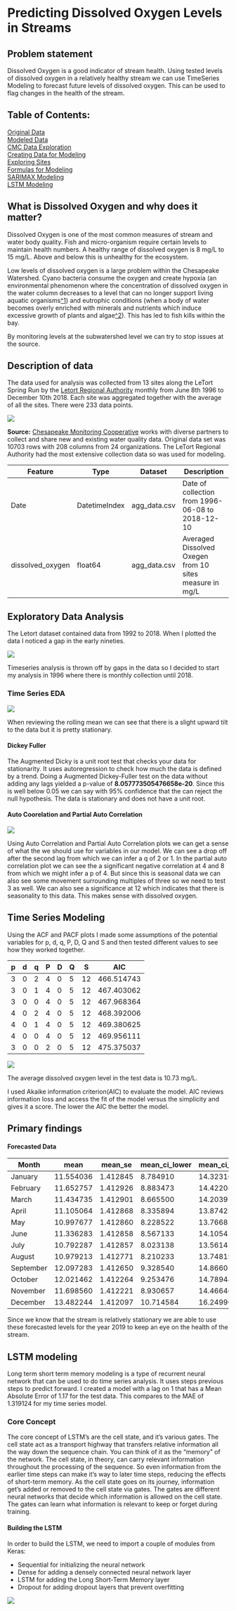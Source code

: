 # Predicting Dissolved Oxygen Levels in Streams

## Problem statement
Dissolved Oxygen is a good indicator of stream health. Using tested levels of dissolved oxygen in a relatively healthy stream we can use TimeSeries Modeling to forecast future levels of dissolved oxygen. This can be used to flag changes in the health of the stream.

## Table of Contents:
[Original Data](./Data/cmcWaterQualitySamples.csv)  
[Modeled Data](./Data/DO_data.csv)  
[CMC Data Exploration](./Water_Quality_EDA.ipynb)  
[Creating Data for Modeling](./File_creation.py)  
[Exploring Sites](./Dissolved_Oxygen_Sites_exploration.ipynb)  
[Formulas for Modeling](./my_imports.py)  
[SARIMAX Modeling](./Dissolved_Oxygen_modeling.ipynb)  
[LSTM Modeling](./Dissolved_Oxygen_modeling-LSTM.ipynb)

## What is Dissolved Oxygen and why does it matter?
Dissolved Oxygen is one of the most common measures of stream and water body quality. Fish and micro-organism require certain levels to maintain health numbers. A healthy range of dissolved oxygen is 8 mg/L to 15 mg/L. Above and below this is unhealthy for the ecosystem.

Low levels of dissolved oxygen is a large problem within the Chesapeake Watershed. Cyano bacteria consume the oxygen and create hypoxia (an environmental phenomenon where the concentration of dissolved oxygen in the water column decreases to a level that can no longer support living aquatic organisms[^1](https://gulfhypoxia.net/about-hypoxia/)) and eutrophic conditions (when a body of water becomes overly enriched with minerals and nutrients which induce excessive growth of plants and algae[^2](https://www.nature.com/scitable/knowledge/library/eutrophication-causes-consequences-and-controls-in-aquatic-102364466)). This has led to fish kills within the bay.

By monitoring levels at the subwatershed level we can try to stop issues at the source.


## Description of data
The data used for analysis was collected from 13 sites along the LeTort Spring Run by the [Letort Regional Authority](http://www.letort.org/) monthly from June 8th 1996 to December 10th 2018. Each site was aggregated together with the average of all the sites. There were 233 data points.

![](./Images/Map_1.png)

**Source:** [Chesapeake Monitoring Cooperative](https://www.chesapeakemonitoringcoop.org/) works with diverse partners to collect and share new and existing water quality data. Original data set was 10703 rows with 208 columns from 24 organizations. The LeTort Regional Authority had the most extensive collection data so was used for modeling.

|Feature|Type|Dataset|Description|                     
|---|---|---|---|
|Date|DatetimeIndex|agg_data.csv|Date of collection from 1996-06-08 to 2018-12-10
|dissolved_oxygen|float64|agg_data.csv|Averaged Dissolved Oxegen from 10 sites measure in mg/L

## Exploratory Data Analysis  

The Letort dataset contained data from 1992 to 2018. When I plotted the data I noticed a gap in the early nineties.

![](./Images/DO_sample_letort.png)

Timeseries analysis is thrown off by gaps in the data so I decided to start my analysis in 1996 where there is monthly collection until 2018.

### Time Series EDA

![](./Images/Rolling_mean_3.png)

When reviewing the rolling mean we can see that there is a slight upward tilt to the data but it is pretty stationary.

#### Dickey Fuller
The Augmented Dicky is a unit root test that checks your data for stationarity. It uses autoregression to check how much the data is defined by a trend. Doing a Augmented Dickey-Fuller test on the data without adding any lags yielded a p-value of **8.057773505476658e-20**. Since this is well below 0.05 we can say with 95% confidence that the can reject the null hypothesis. The data is stationary and does not have a unit root.

#### Auto Coorelation and Partial Auto Correlation

![](./Images/acf_pacf_12.png)

Using Auto Correlation and Partial Auto Correlation plots we can get a sense of what the we should use for variables in our model. We can see a drop off after the second lag from which we can infer a q of 2 or 1. In the partial auto correlation plot we can see the a significant negative correlation at 4 and 8 from which we might infer a p of 4. But since this is seasonal data we can also see some movement surrounding multiples of three so we need to test 3 as well. We can also see a significance at 12 which indicates that there is seasonality to this data. This makes sense with dissolved oxygen.

## Time Series Modeling

Using the ACF and PACF plots I made some assumptions of the potential variables for p, d, q, P, D, Q and S and then tested different values to see how they worked together.


|p|d|q|P|D|Q|S|AIC|                     
|---|---|---|---|---|---|---|---|
3|0|2|4|0|5|12|466.514743
3|0|1|4|0|5|12|467.403062
3|0|0|4|0|5|12|467.968364
4|0|2|4|0|5|12|468.392006
4|0|1|4|0|5|12|469.380625
4|0|0|4|0|5|12|469.956111
3|0|0|2|0|5|12|475.375037

![](./Images/SARIMAX302.png)

The average dissolved oxygen level in the test data is 10.73 mg/L.

I used Akaike information criterion(AIC) to evaluate the model. AIC reviews information loss and access the fit of the model versus the simplicity and gives it a score. The lower the AIC the better the model.

## Primary findings

#### Forecasted Data

Month|	mean |	mean_se	| mean_ci_lower |	mean_ci_upper
|---|---|---|---|---|
January|	11.554036	|1.412845|	8.784910|	14.323161
February	|11.652757|	1.412926|	8.883473|	14.422040
March|11.434735	|1.412901	|8.665500	|14.203971
April|11.105064	|1.412868|	8.335894|	13.874235
May|10.997677	|1.412860|	8.228522|	13.766833
June|11.336283	|1.412858|	8.567133|	14.105434
July|10.792287|	1.412857|	8.023138|	13.561436
August|10.979213	|1.412771|	8.210233|	13.748193
September|12.097283	|1.412650|	9.328540|	14.866026
October|12.021462|	1.412264|	9.253476|	14.789448
November|11.698560|	1.412221|	8.930657|	14.466463
December|13.482244|	1.412097|	10.714584|	16.249904

Since we know that the stream is relatively stationary we are able to use these forecasted levels for the year 2019 to keep an eye on the health of the stream.

## LSTM modeling
Long term short term memory modeling is a type of recurrent neural network that can be used to do time series analysis. It uses steps previous steps to predict forward. I created a model with a lag on 1 that has a Mean Absolute Error of 1.17 for the test data. This compares to the MAE of 1.319124 for my time series model.

### Core Concept
The core concept of LSTM’s are the cell state, and it’s various gates. The cell state act as a transport highway that transfers relative information all the way down the sequence chain. You can think of it as the “memory” of the network. The cell state, in theory, can carry relevant information throughout the processing of the sequence. So even information from the earlier time steps can make it’s way to later time steps, reducing the effects of short-term memory. As the cell state goes on its journey, information get’s added or removed to the cell state via gates. The gates are different neural networks that decide which information is allowed on the cell state. The gates can learn what information is relevant to keep or forget during training.

#### Building the LSTM
 
In order to build the LSTM, we need to import a couple of modules from Keras:

- Sequential for initializing the neural network
- Dense for adding a densely connected neural network layer
- LSTM for adding the Long Short-Term Memory layer
- Dropout for adding dropout layers that prevent overfitting

![](./Images/LSTM_plot.png)

